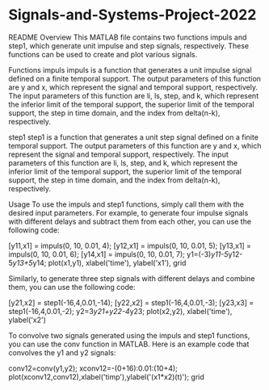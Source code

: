 # Signals-and-Systems-Project-2022
README
Overview
This MATLAB file contains two functions impuls and step1, which generate unit impulse and step signals, respectively. These functions can be used to create and plot various signals.

Functions
impuls
impuls is a function that generates a unit impulse signal defined on a finite temporal support. The output parameters of this function are y and x, which represent the signal and temporal support, respectively. The input parameters of this function are li, ls, step, and k, which represent the inferior limit of the temporal support, the superior limit of the temporal support, the step in time domain, and the index from delta(n-k), respectively.

step1
step1 is a function that generates a unit step signal defined on a finite temporal support. The output parameters of this function are y and x, which represent the signal and temporal support, respectively. The input parameters of this function are li, ls, step, and k, which represent the inferior limit of the temporal support, the superior limit of the temporal support, the step in time domain, and the index from delta(n-k), respectively.

Usage
To use the impuls and step1 functions, simply call them with the desired input parameters. For example, to generate four impulse signals with different delays and subtract them from each other, you can use the following code:

[y11,x1] = impuls(0, 10, 0.01, 4);
[y12,x1] = impuls(0, 10, 0.01, 5);
[y13,x1] = impuls(0, 10, 0.01, 6);
[y14,x1] = impuls(0, 10, 0.01, 7);
y1=(-3)*y11-5*y12-5*y13+5*y14;
plot(x1,y1), xlabel('time'), ylabel('x1'), grid 

Similarly, to generate three step signals with different delays and combine them, you can use the following code:

[y21,x2] = step1(-16,4,0.01,-14);
[y22,x2] = step1(-16,4,0.01,-3);
[y23,x3] = step1(-16,4,0.01,-2);
y2=3*y21+y22-4*y23;
plot(x2,y2), xlabel('time'), ylabel('x2')

To convolve two signals generated using the impuls and step1 functions, you can use the conv function in MATLAB. Here is an example code that convolves the y1 and y2 signals:


conv12=conv(y1,y2);
xconv12=-(0+16):0.01:(10+4);
plot(xconv12,conv12),xlabel('timp'),ylabel('(x1*x2)(t)'); grid
